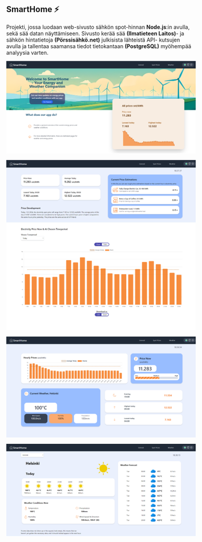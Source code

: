 ## SmartHome ⚡
Projekti, jossa luodaan web-sivusto sähkön spot-hinnan **Node.js**:in avulla, sekä sää datan näyttämiseen. Sivusto kerää sää **(Ilmatieteen Laitos)**- ja sähkön hintatietoja **(Pörssisähkö.net)** julkisista lähteistä API- kutsujen avulla ja tallentaa saamansa tiedot tietokantaan **(PostgreSQL)** myöhempää analyysia varten.



![Image of homescreen](docs/Pictures/current-ui-pc.png)

![Image of spot-price pgae](docs/Pictures/current-ui-pc-price-page.png)

![Image of general page](docs/Pictures/current-ui-pc-general-page.png)

![Image of weather page](docs/Pictures/current-ui-pc-weather-page.png)